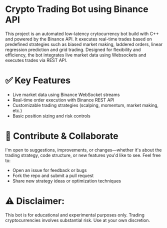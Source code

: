 # Crypto Trading Bot using Binance API
This project is an automated low-latency crytocurrency bot build with C++ and powered by the Binance API. It executes real-time trades based on predefined strategies such as biased market making, laddered orders, linear regression prediction and grid trading. Designed for flexibility and efficiency, the bot integrates live market data using Websockets and executes trades via REST API.
# ✅ Key Features
- Live market data using Binance WebSocket streams
- Real-time order execution with Binance REST API
- Customizable trading strategies (scalping, momentum, market making, etc.)
- Basic position sizing and risk controls
# 🤝 Contribute & Collaborate
I'm open to suggestions, improvements, or changes—whether it's about the trading strategy, code structure, or new features you'd like to see.
Feel free to:
- Open an issue for feedback or bugs
- Fork the repo and submit a pull request
- Share new strategy ideas or optimization techniques
# ⚠️ Disclaimer: 
This bot is for educational and experimental purposes only. Trading cryptocurrencies involves substantial risk. Use at your own discretion.
